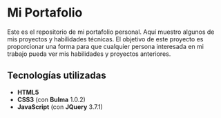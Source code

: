# Mi Portafolio

Este es el repositorio de mi portafolio personal. Aquí muestro algunos de mis proyectos y habilidades técnicas. El objetivo de este proyecto es proporcionar una forma para que cualquier persona interesada en mi trabajo pueda ver mis habilidades y proyectos anteriores.


## Tecnologías utilizadas

- **HTML5**
- **CSS3** (con **Bulma** 1.0.2)
- **JavaScript** (con **JQuery** 3.7.1)
